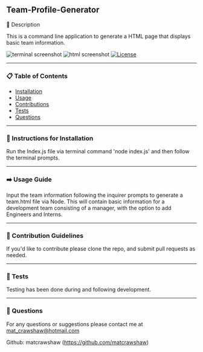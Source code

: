 ## Team-Profile-Generator

📖 Description

This is a command line application to generate a HTML page that displays basic team information. 

![terminal screenshot](https://user-images.githubusercontent.com/119896882/224826459-13dda954-d20a-4747-8b9b-1ca658da1741.PNG)
![html screenshot](https://user-images.githubusercontent.com/119896882/224826158-637a3f54-7e92-4e92-b821-9185fcf05ff6.PNG)
[![License](https://img.shields.io/badge/License-Apache_2.0-blue.svg)](https://opensource.org/licenses/Apache-2.0)
_____________________

### 📋 Table of Contents

- [Installation](#💽-instructions-for-installation)
- [Usage](#➡️-usage-guide) 
- [Contributions](#🤚-contribution-guidelines) 
- [Tests](#🧪-tests)
- [Questions](#🙋-questions)

_____________________

### 💽 Instructions for Installation 

Run the Index.js file via terminal command 'node index.js' and then follow the terminal prompts.

_____________________

### ➡️ Usage Guide 

Input the team information following the inquirer prompts to generate a team.html file via Node. This will contain basic information for a development team consisting of a manager, with the option to add Engineers and Interns. 

_____________________

### 🤚 Contribution Guidelines 

If you'd like to contribute please clone the repo, and submit pull requests as needed. 

_____________________

### 🧪 Tests

Testing has been done during and following development. 

_____________________

### 🙋 Questions 

For any questions or suggestions please contact me at mat_crawshaw@hotmail.com

Github: matcrawshaw (https://github.com/matcrawshaw)

